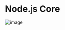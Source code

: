 # Node.js Core 
![image](https://user-images.githubusercontent.com/85451719/186793847-3855a1d4-08f5-4e13-9d51-d4a885131ac9.png)
